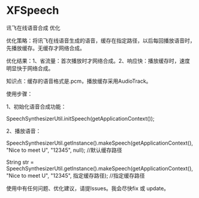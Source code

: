 # XFSpeech
讯飞在线语音合成 优化

优化策略：将讯飞在线语音生成的语音，缓存在指定路径，以后每回播放语音时，先播放缓存。无缓存才网络合成。

优化结果：1、省流量：首次播放时才网络合成。2、响应快：播放缓存时，速度明显快于网络合成。

知识点：缓存的语音格式是.pcm，播放缓存采用AudioTrack。

使用步骤：

 1、初始化语音合成功能：
 
 SpeechSynthesizerUtil.initSpeech(getApplicationContext());
 
 
 2、播放语音：
 
 SpeechSynthesizerUtil.getInstance().makeSpeech(getApplicationContext(), "Nice to meet U", "12345", null);  //默认缓存路径
 
 String str = SpeechSynthesizerUtil.getInstance().makeSpeech(getApplicationContext(), "Nice to meet U", "12345", 指定缓存路径);  //指定缓存路径
 
使用中有任何问题、优化建议，请提Issues。我会尽快fix 或 update。
